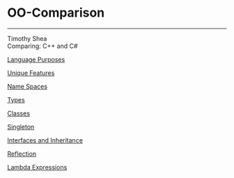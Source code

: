 # OO-Comparison
-------------------------
Timothy Shea  
Comparing: C++ and C#

[Language Purposes](language_purpose.md)

[Unique Features](unique_features.md)

[Name Spaces](name_spaces.md)

[Types](types.md)

[Classes](classes.md)

[Singleton](singleton.md)

[Interfaces and Inheritance](interfaces.md)

[Reflection](reflection.md)

[Lambda Expressions](lambda.md)